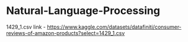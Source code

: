 # Natural-Language-Processing

1429_1.csv link - https://www.kaggle.com/datasets/datafiniti/consumer-reviews-of-amazon-products?select=1429_1.csv
